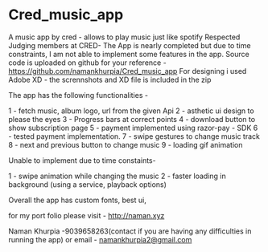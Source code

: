 # Cred_music_app
A music app by cred - allows to play music just like spotify
Respected Judging members at CRED-
The App is nearly completed but due to time constraints, I am not able to implement some features in the app.
Source code is uploaded on github for your reference - https://github.com/namankhurpia/Cred_music_app
For designing i used Adobe XD - the scrennshots and XD file is included in the zip



The app has the following functionalities - 

1 - fetch music, album logo, url from the given Api
2 - asthetic ui design to please the eyes
3 - Progress bars at correct points
4 - download button to show subscription page
5 - payment implemented using razor-pay - SDK
6 - tested payment implementation.
7 - swipe gestures to change music track
8 - next and previous button to change music
9 - loading gif animation

Unable to implement due to time constaints-

1 - swipe animation while changing the music
2 - faster loading in background (using a service, playback options)


Overall the app has custom fonts, best ui, 

for my port folio please visit -  http://naman.xyz

Naman Khurpia
-9039658263(contact if you are having any difficulties in running the app)
or email - namankhurpia2@gmail.com
